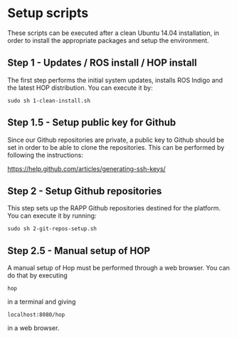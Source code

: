 Setup scripts
=============

These scripts can be executed after a clean Ubuntu 14.04 installation, in order
to install the appropriate packages and setup the environment.

Step 1 - Updates / ROS install / HOP install
--------------------------------------------

The first step performs the initial system updates, installs ROS Indigo and
the latest HOP distribution. You can execute it by:

```
sudo sh 1-clean-install.sh
```

Step 1.5 - Setup public key for Github
--------------------------------------

Since our Github repositories are private, a public key to Github should be 
set in order to be able to clone the repositories. This can be performed by 
following the instructions:

https://help.github.com/articles/generating-ssh-keys/

Step 2 - Setup Github repositories
----------------------------------

This step sets up the RAPP Github repositories destined for the platform. You 
can execute it by running:

```
sudo sh 2-git-repos-setup.sh
```

Step 2.5 - Manual setup of HOP
------------------------------

A manual setup of Hop must be performed through a web browser. You can do that 
by executing
```
hop
```
in a terminal and giving
```
localhost:8080/hop
```
in a web browser.
